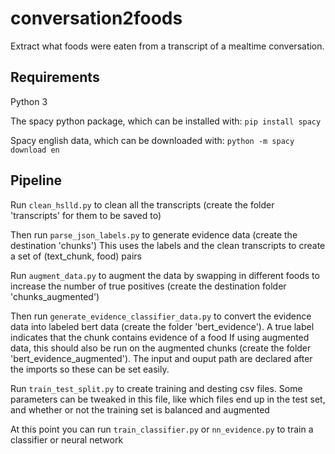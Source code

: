 # conversation2foods
Extract what foods were eaten from a transcript of a mealtime conversation.


## Requirements
Python 3

The spacy python package, which can be installed with: `pip install spacy`

Spacy english data, which can be downloaded with: `python -m spacy download en`

## Pipeline

Run `clean_hslld.py` to clean all the transcripts (create the folder 'transcripts' for them to be saved to)

Then run `parse_json_labels.py` to generate evidence data (create the destination 'chunks')
This uses the labels and the clean transcripts to create a set of (text_chunk, food) pairs

Run `augment_data.py` to augment the data by swapping in different foods to increase the number of true positives (create the destination folder 'chunks_augmented')

Then run `generate_evidence_classifier_data.py` to convert the evidence data into labeled bert data (create the folder 'bert_evidence'). A true label indicates that the chunk contains evidence of a food
If using augmented data, this should also be run on the augmented chunks (create the folder 'bert_evidence_augmented'). The input and ouput path are declared after the imports so these can be set easily.

Run `train_test_split.py` to create training and desting csv files. Some parameters can be tweaked in this file, like which files end up in the test set, and whether or not the training set is balanced and augmented

At this point you can run `train_classifier.py` or `nn_evidence.py` to train a classifier or neural network

<!-- Run the food database lemmatizer
`python food_database_lemmatizer.py`

Then, you can run `extract_food_candidates.py` -->
